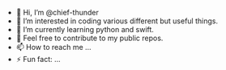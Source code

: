 - 👋 Hi, I’m @chief-thunder
- 👀 I’m interested in coding various different but useful things.
- 🌱 I’m currently learning python and swift.
- 💞️ Feel free to contribute to my public repos.
- 📫 How to reach me ...
- ⚡ Fun fact: ...

<!---
chief-thunder/chief-thunder is a ✨ special ✨ repository because its `README.md` (this file) appears on your GitHub profile.
You can click the Preview link to take a look at your changes.
--->
